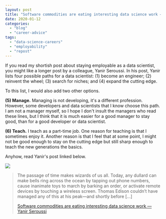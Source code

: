 ```yaml
---
layout: post
title: "Software commodities are eating interesting data science work — Yanir Seroussi"
date: 2020-01-12
categories: 
  - "blog"
  - "career-advice"
tags: 
  - "data-science-careers"
  - "employability"
  - "repost"
---
```


If you read my shortish post about staying employable as a data scientist, you might like a longer post by a colleague, Yanir Seroussi. In his post, Yanir lists four possible paths for a data scientist: (1) become an engineer; (2) reinvent the wheel; (3) search for niches; and (4) expand the cutting edge.

To this list, I would also add two other options.

**(5) Manage.** Managing is not developing, it's a different profession. However, some developers and data scientists that I know choose this path. I am not a manager myself, so I hope I don't insult the managers who read these lines, but I think that it is much easier for a good manager to stay good, than for a good developer or data scientist.

**(6) Teach.** I teach as a part-time job. One reason for teaching is that I sometimes enjoy it. Another reason is that I feel that at some point, I might not be good enough to stay on the cutting edge but still sharp enough to teach the new generations the basics.  

Anyhow, read Yanir's post linked below.

![](/assets/images/2020/01/pacman.png?quality=80&strip=info&w=1600)

> The passage of time makes wizards of us all. Today, any dullard can make bells ring across the ocean by tapping out phone numbers, cause inanimate toys to march by barking an order, or activate remote devices by touching a wireless screen. Thomas Edison couldn’t have managed any of this at his peak—and shortly before \[…\]
> 
> [Software commodities are eating interesting data science work — Yanir Seroussi](http://yanirseroussi.com/2020/01/11/software-commodities-are-eating-interesting-data-science-work/)
